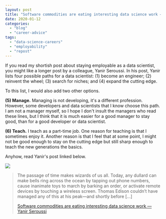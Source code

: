 ```yaml
---
layout: post
title: "Software commodities are eating interesting data science work — Yanir Seroussi"
date: 2020-01-12
categories: 
  - "blog"
  - "career-advice"
tags: 
  - "data-science-careers"
  - "employability"
  - "repost"
---
```


If you read my shortish post about staying employable as a data scientist, you might like a longer post by a colleague, Yanir Seroussi. In his post, Yanir lists four possible paths for a data scientist: (1) become an engineer; (2) reinvent the wheel; (3) search for niches; and (4) expand the cutting edge.

To this list, I would also add two other options.

**(5) Manage.** Managing is not developing, it's a different profession. However, some developers and data scientists that I know choose this path. I am not a manager myself, so I hope I don't insult the managers who read these lines, but I think that it is much easier for a good manager to stay good, than for a good developer or data scientist.

**(6) Teach.** I teach as a part-time job. One reason for teaching is that I sometimes enjoy it. Another reason is that I feel that at some point, I might not be good enough to stay on the cutting edge but still sharp enough to teach the new generations the basics.  

Anyhow, read Yanir's post linked below.

![](/assets/images/2020/01/pacman.png?quality=80&strip=info&w=1600)

> The passage of time makes wizards of us all. Today, any dullard can make bells ring across the ocean by tapping out phone numbers, cause inanimate toys to march by barking an order, or activate remote devices by touching a wireless screen. Thomas Edison couldn’t have managed any of this at his peak—and shortly before \[…\]
> 
> [Software commodities are eating interesting data science work — Yanir Seroussi](http://yanirseroussi.com/2020/01/11/software-commodities-are-eating-interesting-data-science-work/)
